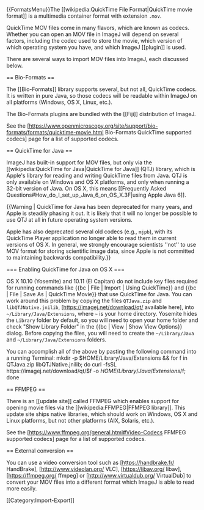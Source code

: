 {{FormatsMenu}}The [[wikipedia:QuickTime File Format|QuickTime movie format]] is a multimedia container format with extension <code>.mov</code>.

QuickTime MOV files come in many flavors, which are known as codecs. Whether you can open an MOV file in ImageJ will depend on several factors, including the codec used to store the movie, which version of which operating system you have, and which ImageJ [[plugin]] is used.

There are several ways to import MOV files into ImageJ, each discussed below.

== Bio-Formats ==

The [[Bio-Formats]] library supports several, but not all, QuickTime codecs. It is written in pure Java, so those codecs will be readable within ImageJ on all platforms (Windows, OS X, Linux, etc.).

The Bio-Formats plugins are bundled with the [[Fiji]] distribution of ImageJ.

See the [https://www.openmicroscopy.org/site/support/bio-formats/formats/quicktime-movie.html Bio-Formats QuickTime supported codecs] page for a list of supported codecs.

== QuickTime for Java ==

ImageJ has built-in support for MOV files, but only via the [[wikipedia:QuickTime for Java|QuickTime for Java]] (QTJ) library, which is Apple's library for reading and writing QuickTime files from Java. QTJ is only available on Windows and OS X platforms, and only when running a 32-bit version of Java. On OS X, this means [[Frequently Asked Questions#How_do_I_set_up_Java_6_on_OS_X.3F|using Apple Java 6]].

{{Warning | QuickTime for Java has been deprecated for many years, and Apple is steadily phasing it out. It is likely that it will no longer be possible to use QTJ at all in future operating system versions.

Apple has also deprecated several old codecs (e.g., <code>mjpb</code>), with its QuickTime Player application no longer able to read them in current versions of OS X. In general, we strongly encourage scientists ''not'' to use MOV format for storing scientific image data, since Apple is not committed to maintaining backwards compatibility.}}

=== Enabling QuickTime for Java on OS X ===

OS X 10.10 (Yosemite) and 10.11 (El Capitan‎) do not include key files required for running commands like {{bc | File | Import | Using QuickTime}} and {{bc | File | Save As | QuickTime Movie}} that use QuickTime for Java. You can work around this problem by copying the files <code>QTJava.zip</code> and <code>libQTJNative.jnilib</code>, [https://imagej.net/download/qt/ available here], into <code>~/Library/Java/Extensions</code>, where <code>~</code> is your home directory. Yosemite hides the <code>Library</code> folder by default, so you will need to open your home folder and check "Show Library Folder" in the {{bc | View | Show View Options}} dialog. Before copying the files, you will need to create the <code>~/Library/Java</code> and <code>~/Library/Java/Extensions</code> folders.

You can accomplish all of the above by pasting the following command into a running Terminal:
<source lang="bash">
mkdir -p $HOME/Library/Java/Extensions && for f in QTJava.zip libQTJNative.jnilib; do curl -fsSL https://imagej.net/download/qt/$f -o $HOME/Library/Java/Extensions/$f; done
</source>

== FFMPEG ==

There is an [[update site]] called FFMPEG which enables support for opening movie files via the [[wikipedia:FFMPEG|FFMPEG library]]. This update site ships native libraries, which should work on Windows, OS X and Linux platforms, but not other platforms (AIX, Solaris, etc.).

See the [https://www.ffmpeg.org/general.html#Video-Codecs FFMPEG supported codecs] page for a list of supported codecs.

== External conversion ==

You can use a video conversion tool such as [https://handbrake.fr/ HandBrake], [http://www.videolan.org/ VLC], [https://libav.org/ libav], [https://ffmpeg.org/ ffmpeg] or [http://www.virtualdub.org/ VirtualDub] to convert your MOV files into a different format which ImageJ is able to read more easily.

[[Category:Import-Export]]
